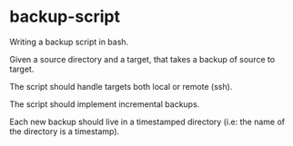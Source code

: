 # backup-script
Writing a backup script in bash.

Given a source directory and a target, that takes a backup of source to target.

The script should handle targets both local or remote (ssh).

The script should implement incremental backups.

Each new backup should live in a timestamped directory (i.e: the name of the directory is a timestamp).


